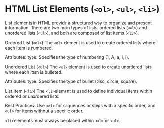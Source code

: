 
# HTML List Elements (`<ol>`, `<ul>`, `<li>`)

List elements in HTML provide a structured way to organize and present information. There are two main types of lists: ordered lists (`<ol>`) and unordered lists (`<ul>`), and both are composed of list items (`<li`>).

Ordered List (`<ol>`)
The `<ol>` element is used to create ordered lists where each item is numbered.

Attributes:
type: Specifies the type of numbering (1, A, a, I, i).

Unordered List (`<ul>`)
The `<ul>` element is used to create unordered lists where each item is bulleted.

Attributes:
type: Specifies the type of bullet (disc, circle, square).

List Item (`<li>`)
The `<li>`element is used to define individual items within ordered or unordered lists.

Best Practices:
Use `<ol>` for sequences or steps with a specific order, and `<ul>` for items without a specific order.

`<li>`elements must always be placed within `<ol>` or `<ul>`.
